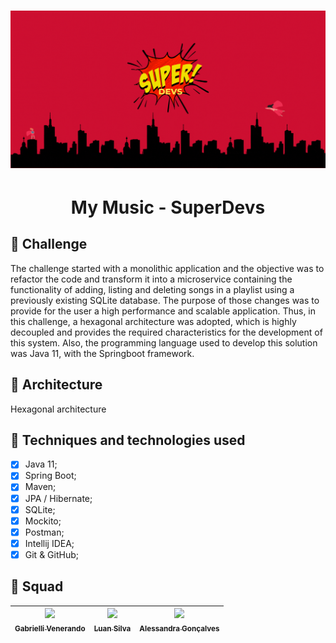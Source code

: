 <h1 align="center"><img alt="MyMusic" title="#Mysic" src="banner.gif" /></h1>
<h1 align="center">My Music - SuperDevs</h1>




## :dart: Challenge
<p> The challenge started with a monolithic application and the objective was to refactor the code and transform it into a microservice containing the functionality of adding, listing and deleting songs in a playlist using a previously existing SQLite database. The purpose of those changes was to provide for the user a high performance and scalable application. Thus, in this challenge, a hexagonal architecture was adopted, which is highly decoupled and provides the required characteristics for the development of this system. Also, the programming language used to develop this solution was Java 11, with the Springboot framework.</p> 


## :triangular_ruler: Architecture
Hexagonal architecture

## :wrench: Techniques and technologies used
- [x] Java 11;
- [x] Spring Boot;
- [x] Maven;
- [x] JPA / Hibernate;
- [x] SQLite;
- [x] Mockito;
- [x] Postman;
- [x] Intellij IDEA;
- [x] Git & GitHub;

## :busts_in_silhouette: Squad
| [<img src="https://avatars.githubusercontent.com/u/107216833?v=4" width=115><br><sub>Gabrielli Venerando</sub>](https://github.com/gabivenerando) |  [<img src="https://avatars.githubusercontent.com/u/107144819?v=4" width=115><br><sub>Luan Silva </sub>](https://github.com/luanonciandt) | [<img src="https://avatars.githubusercontent.com/u/110483773?v=4" width=115><br><sub>Alessandra Gonçalves </sub>](https://github.com/Alessandra-gr) | 
| :---: | :---: | :---: |
